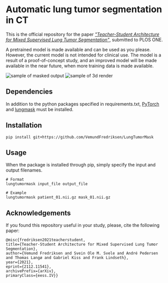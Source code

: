 # Automatic lung tumor segmentation in CT
This is the official repository for the paper [_"Teacher-Student Architecture for Mixed Supervised Lung Tumor Segmentation"_](https://arxiv.org/abs/2112.11541), submitted to PLOS ONE.

A pretrained model is made available and can be used as you please. However, the current model is not intended for clinical use. The model is a result of a proof-of-concept study, and an improved model will be made available in the near future, when more training data is made available.

![sample of masked output](https://github.com/VemundFredriksen/LungTumorMask/releases/download/0.0.1/sample_images.png "Sample output of two different tumors")
![sample of 3d render](https://github.com/VemundFredriksen/LungTumorMask/releases/download/0.0.1/sample_renders.png "3D render of two masked outputs")

## Dependencies
In addition to the python packages specified in requirements.txt, [PyTorch](https://pytorch.org/get-started/locally/) and [lungmask](https://github.com/JoHof/lungmask) must be installed.

## Installation
```
pip install git+https://github.com/VemundFredriksen/LungTumorMask
```

## Usage
When the package is installed through pip, simply specify the input and output filenames.
```
# Format
lungtumormask input_file output_file

# Example
lungtumormask patient_01.nii.gz mask_01.nii.gz
```

## Acknowledgements
If you found this repository useful in your study, please, cite the following paper:
```
@misc{fredriksen2021teacherstudent,
title={Teacher-Student Architecture for Mixed Supervised Lung Tumor Segmentation}, 
author={Vemund Fredriksen and Svein Ole M. Svele and André Pedersen and Thomas Langø and Gabriel Kiss and Frank Lindseth},
year={2021},
eprint={2112.11541},
archivePrefix={arXiv},
primaryClass={eess.IV}}
```

